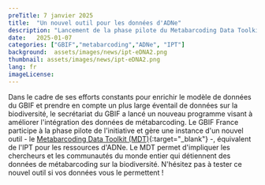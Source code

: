 ```yaml
---
preTitle: 7 janvier 2025
title:  "Un nouvel outil pour les données d'ADNe"
description: "Lancement de la phase pilote du Metabarcoding Data Toolkit (MDT)"
date:   2025-01-07
categories: ["GBIF","metabarcoding","ADNe", "IPT"]
background:  assets/images/news/ipt-eDNA2.png
thumbnail: assets/images/news/ipt-eDNA2.png
lang: fr
imageLicense: 
---
```

Dans le cadre de ses efforts constants pour enrichir le modèle de données du GBIF et prendre en compte un plus large éventail de données sur la biodiversité, le secrétariat du GBIF a lancé un nouveau programme visant à améliorer l'intégration des données de métabarcoding. Le GBIF France participe à la phase pilote de l'initiative et gère une instance d'un nouvel outil - le [Metabarcoding Data Toolkit (MDT)](https://mdt.gbif.fr/){:target="_blank"} -, équivalent de l'IPT pour les ressources d'ADNe. Le MDT permet  d'impliquer les chercheurs et les communautés du monde entier qui détiennent des données de métabarcoding sur la biodiversité. N'hésitez pas à tester ce nouvel outil si vos données vous le permettent !

